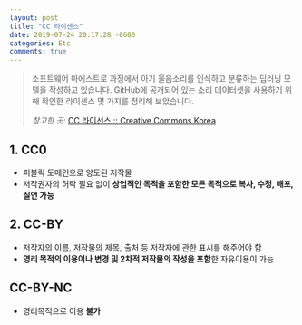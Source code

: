 ```yaml
---
layout: post
title: "CC 라이센스"
date: 2019-07-24 20:17:28 -0600
categories: Etc
comments: true
---
```


> 소프트웨어 마에스트로 과정에서 아기 울음소리를 인식하고 분류하는 딥러닝 모델을 작성하고 있습니다. 
> GitHub에 공개되어 있는 소리 데이터셋을 사용하기 위해 확인한 라이센스 몇 가지를 정리해 보았습니다.
> 
> *참고한 곳:* [CC 라이선스 :: Creative Commons Korea](http://www.cckorea.org/xe/ccl)

## 1. CC0
* 퍼블릭 도메인으로 양도된 저작물
* 저작권자의 허락 필요 없이 **상업적인 목적을 포함한 모든 목적으로 복사, 수정, 배포, 실연 가능**

## 2. CC-BY
* 저작자의 이름, 저작물의 제목, 출처 등 저작자에 관한 표시를 해주어야 함
* **영리 목적의 이용이나 변경 및 2차적 저작물의 작성을 포함**한 자유이용이 가능

## CC-BY-NC
* 영리목적으로 이용 **불가**
